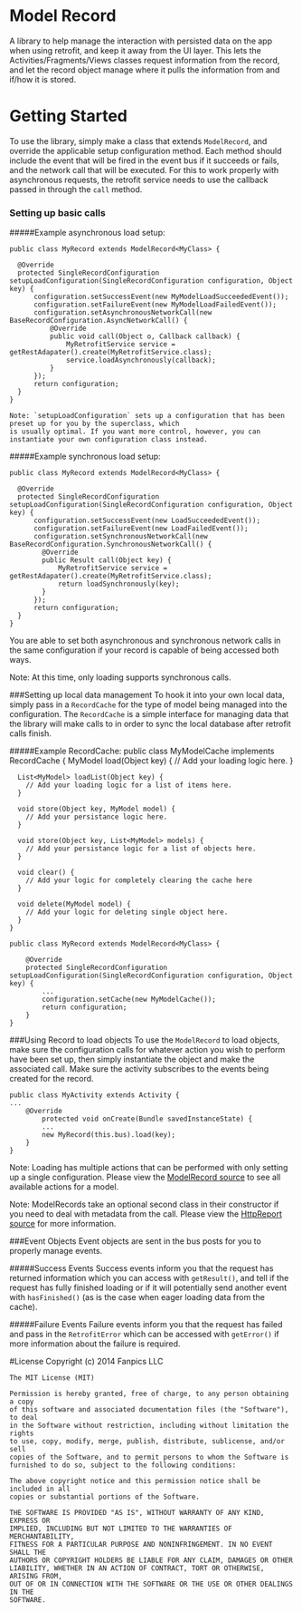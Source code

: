 # Model Record
A library to help manage the interaction with persisted data on the app when using retrofit, and keep it away from
the UI layer. This lets the Activities/Fragments/Views classes request information from the record, and let the
record object manage where it pulls the information from and if/how it is stored.

# Getting Started
To use the library, simply make a class that extends `ModelRecord`, and override the applicable setup configuration method. Each method should include the event that will be fired in the event bus if it succeeds or fails, and the network call that will be executed. For this to work properly with asynchronous requests, the retrofit service needs to use the callback passed in through the `call` method.

### Setting up basic calls

#####Example asynchronous load setup:

    public class MyRecord extends ModelRecord<MyClass> {
    
      @Override
      protected SingleRecordConfiguration setupLoadConfiguration(SingleRecordConfiguration configuration, Object key) {
          configuration.setSuccessEvent(new MyModelLoadSucceededEvent());
          configuration.setFailureEvent(new MyModelLoadFailedEvent());
          configuration.setAsynchronousNetworkCall(new BaseRecordConfiguration.AsyncNetworkCall() {
              @Override
              public void call(Object o, Callback callback) {
                  MyRetrofitService service = getRestAdapater().create(MyRetrofitService.class);
                  service.loadAsynchronously(callback);
              }
          });
          return configuration;
      }
    }
    
    Note: `setupLoadConfiguration` sets up a configuration that has been preset up for you by the superclass, which
    is usually optimal. If you want more control, however, you can instantiate your own configuration class instead.

#####Example synchronous load setup:

    public class MyRecord extends ModelRecord<MyClass> {
    
      @Override
      protected SingleRecordConfiguration setupLoadConfiguration(SingleRecordConfiguration configuration, Object key) {
          configuration.setSuccessEvent(new LoadSucceededEvent());
          configuration.setFailureEvent(new LoadFailedEvent());
          configuration.setSynchronousNetworkCall(new BaseRecordConfiguration.SynchronousNetworkCall() {
            @Override
            public Result call(Object key) {
                MyRetrofitService service = getRestAdapater().create(MyRetrofitService.class);
                return loadSynchronously(key);
            }
          });
          return configuration;
      }
    }

You are able to set both asynchronous and synchronous network calls in the same configuration if your record is capable of being accessed both ways.

Note: At this time, only loading supports synchronous calls.

###Setting up local data management
To hook it into your own local data, simply pass in a `RecordCache` for the type of model being managed into the
configuration. The `RecordCache` is a simple interface for managing data that the library will make calls to in
order to sync the local database after retrofit calls finish.

#####Example RecordCache:
    public class MyModelCache implements RecordCache<MyModel> {
      MyModel load(Object key) {
        // Add your loading logic here.
      }

      List<MyModel> loadList(Object key) {
        // Add your loading logic for a list of items here.
      }

      void store(Object key, MyModel model) {
        // Add your persistance logic here.
      }

      void store(Object key, List<MyModel> models) {
        // Add your persistance logic for a list of objects here.
      }

      void clear() {
        // Add your logic for completely clearing the cache here
      }

      void delete(MyModel model) {
        // Add your logic for deleting single object here.
      }
    }
    
    public class MyRecord extends ModelRecord<MyClass> {

        @Override
        protected SingleRecordConfiguration setupLoadConfiguration(SingleRecordConfiguration configuration, Object key) {
            ...
            configuration.setCache(new MyModelCache());
            return configuration;
        }
    }

    
###Using Record to load objects
To use the `ModelRecord` to load objects, make sure the configuration calls for whatever action you wish to perform
have been set up, then simply instantiate the object and make the associated call. Make sure the activity subscribes
to the events being created for the record.

    public class MyActivity extends Activity {
    ...
        @Override
            protected void onCreate(Bundle savedInstanceState) {
            ...
            new MyRecord(this.bus).load(key);
        }
    }
    
Note: Loading has multiple actions that can be performed with only setting up a single configuration. Please view the <A href="https://github.com/fanpix/android-model-record/blob/master/app/src/main/java/com/fanpics/opensource/android/modelrecord/ModelRecord.java">ModelRecord source</a> to see all available actions for a model.

Note: ModelRecords take an optional second class in their constructor if you need to deal with metadata from the call. Please view the <A href="https://github.com/fanpix/android-model-record/blob/master/app/src/main/java/com/fanpics/opensource/android/modelrecord/HttpReport.java">HttpReport source</a> for more information.

###Event Objects
Event objects are sent in the bus posts for you to properly manage events.

#####Success Events
Success events inform you that the request has returned information which you can access with `getResult()`, and tell if the request has fully finished loading or if it will potentially send another event with `hasFinished()` (as is the case when eager loading data from the cache).

#####Failure Events
Failure events inform you that the request has failed and pass in the `RetrofitError` which can be accessed with `getError()` if more information about the failure is required.

#License
    Copyright (c) 2014 Fanpics LLC

    The MIT License (MIT)

    Permission is hereby granted, free of charge, to any person obtaining a copy
    of this software and associated documentation files (the "Software"), to deal
    in the Software without restriction, including without limitation the rights
    to use, copy, modify, merge, publish, distribute, sublicense, and/or sell
    copies of the Software, and to permit persons to whom the Software is
    furnished to do so, subject to the following conditions:

    The above copyright notice and this permission notice shall be included in all
    copies or substantial portions of the Software.

    THE SOFTWARE IS PROVIDED "AS IS", WITHOUT WARRANTY OF ANY KIND, EXPRESS OR
    IMPLIED, INCLUDING BUT NOT LIMITED TO THE WARRANTIES OF MERCHANTABILITY,
    FITNESS FOR A PARTICULAR PURPOSE AND NONINFRINGEMENT. IN NO EVENT SHALL THE
    AUTHORS OR COPYRIGHT HOLDERS BE LIABLE FOR ANY CLAIM, DAMAGES OR OTHER
    LIABILITY, WHETHER IN AN ACTION OF CONTRACT, TORT OR OTHERWISE, ARISING FROM,
    OUT OF OR IN CONNECTION WITH THE SOFTWARE OR THE USE OR OTHER DEALINGS IN THE
    SOFTWARE.
